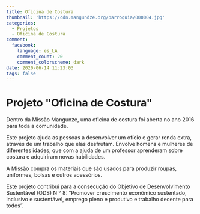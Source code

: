 ```yaml
---
title: Oficina de Costura
thumbnail: 'https://cdn.mangundze.org/parroquia/000004.jpg'
categories:
  - Projetos
  - Oficina de Costura
comment:
  facebook:
    language: es_LA
    comment_count: 20
    comment_colorscheme: dark
date: 2020-06-14 11:23:03
tags: false
---
```


# Projeto "Oficina de Costura"

Dentro da Missão Mangunze, uma oficina de costura foi aberta no ano 2016 para toda a comunidade.

Este projeto ajuda as pessoas a desenvolver um ofício e gerar renda extra, através de um trabalho que elas desfrutam. Envolve homens e mulheres de diferentes idades, que com a ajuda de um professor aprenderam sobre costura e adquiriram novas habilidades.

A Missão compra os materiais que são usados para produzir roupas, uniformes, bolsas e outros acessórios.

Este projeto contribui para a consecução do Objetivo de Desenvolvimento Sustentável (ODS) N ° 8: “Promover crescimento econômico sustentado, inclusivo e sustentável, emprego pleno e produtivo e trabalho decente para todos”.


